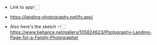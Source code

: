 - Link to app👇🏻

- https://landing-photography.netlify.app/

- Also here's the sketch -👇🏻 
https://www.behance.net/gallery/105824623/Photography-Landing-Page-for-a-Family-Photographer